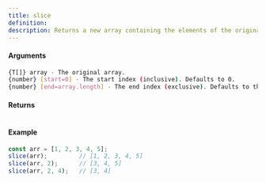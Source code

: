 ```yaml
---
title: slice
definition: 
description: Returns a new array containing the elements of the original array starting from `start` up to, but not including, `end`.
---
```



#### Arguments


```bash
{T[]} array - The original array.
{number} [start=0] - The start index (inclusive). Defaults to 0.
{number} [end=array.length] - The end index (exclusive). Defaults to the length of the array.
```


#### Returns


```bash

```


#### Example


```ts
const arr = [1, 2, 3, 4, 5];slice(arr);         // [1, 2, 3, 4, 5]slice(arr, 2);      // [3, 4, 5]slice(arr, 2, 4);   // [3, 4]
```